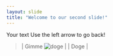 ```yaml
---
layout: slide
title: "Welcome to our second slide!"
---
```

Your text
Use the left arrow to go back!

> | Gimme ![doge](https://git.io/doge) |
> | Doge | 

